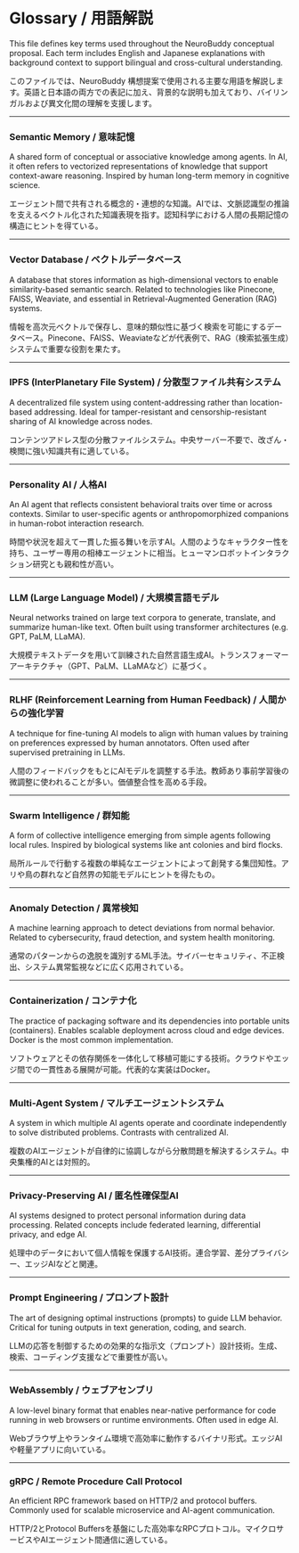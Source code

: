 # Glossary / 用語解説

This file defines key terms used throughout the NeuroBuddy conceptual proposal. Each term includes English and Japanese explanations with background context to support bilingual and cross-cultural understanding.

このファイルでは、NeuroBuddy 構想提案で使用される主要な用語を解説します。英語と日本語の両方での表記に加え、背景的な説明も加えており、バイリンガルおよび異文化間の理解を支援します。

---

### Semantic Memory / 意味記憶

A shared form of conceptual or associative knowledge among agents. In AI, it often refers to vectorized representations of knowledge that support context-aware reasoning. Inspired by human long-term memory in cognitive science.

エージェント間で共有される概念的・連想的な知識。AIでは、文脈認識型の推論を支えるベクトル化された知識表現を指す。認知科学における人間の長期記憶の構造にヒントを得ている。

---

### Vector Database / ベクトルデータベース

A database that stores information as high-dimensional vectors to enable similarity-based semantic search. Related to technologies like Pinecone, FAISS, Weaviate, and essential in Retrieval-Augmented Generation (RAG) systems.

情報を高次元ベクトルで保存し、意味的類似性に基づく検索を可能にするデータベース。Pinecone、FAISS、Weaviateなどが代表例で、RAG（検索拡張生成）システムで重要な役割を果たす。

---

### IPFS (InterPlanetary File System) / 分散型ファイル共有システム

A decentralized file system using content-addressing rather than location-based addressing. Ideal for tamper-resistant and censorship-resistant sharing of AI knowledge across nodes.

コンテンツアドレス型の分散ファイルシステム。中央サーバー不要で、改ざん・検閲に強い知識共有に適している。

---

### Personality AI / 人格AI

An AI agent that reflects consistent behavioral traits over time or across contexts. Similar to user-specific agents or anthropomorphized companions in human-robot interaction research.

時間や状況を超えて一貫した振る舞いを示すAI。人間のようなキャラクター性を持ち、ユーザー専用の相棒エージェントに相当。ヒューマンロボットインタラクション研究とも親和性が高い。

---

### LLM (Large Language Model) / 大規模言語モデル

Neural networks trained on large text corpora to generate, translate, and summarize human-like text. Often built using transformer architectures (e.g. GPT, PaLM, LLaMA).

大規模テキストデータを用いて訓練された自然言語生成AI。トランスフォーマーアーキテクチャ（GPT、PaLM、LLaMAなど）に基づく。

---

### RLHF (Reinforcement Learning from Human Feedback) / 人間からの強化学習

A technique for fine-tuning AI models to align with human values by training on preferences expressed by human annotators. Often used after supervised pretraining in LLMs.

人間のフィードバックをもとにAIモデルを調整する手法。教師あり事前学習後の微調整に使われることが多い。価値整合性を高める手段。

---

### Swarm Intelligence / 群知能

A form of collective intelligence emerging from simple agents following local rules. Inspired by biological systems like ant colonies and bird flocks.

局所ルールで行動する複数の単純なエージェントによって創発する集団知性。アリや鳥の群れなど自然界の知能モデルにヒントを得たもの。

---

### Anomaly Detection / 異常検知

A machine learning approach to detect deviations from normal behavior. Related to cybersecurity, fraud detection, and system health monitoring.

通常のパターンからの逸脱を識別するML手法。サイバーセキュリティ、不正検出、システム異常監視などに広く応用されている。

---

### Containerization / コンテナ化

The practice of packaging software and its dependencies into portable units (containers). Enables scalable deployment across cloud and edge devices. Docker is the most common implementation.

ソフトウェアとその依存関係を一体化して移植可能にする技術。クラウドやエッジ間での一貫性ある展開が可能。代表的な実装はDocker。

---

### Multi-Agent System / マルチエージェントシステム

A system in which multiple AI agents operate and coordinate independently to solve distributed problems. Contrasts with centralized AI.

複数のAIエージェントが自律的に協調しながら分散問題を解決するシステム。中央集権的AIとは対照的。

---

### Privacy-Preserving AI / 匿名性確保型AI

AI systems designed to protect personal information during data processing. Related concepts include federated learning, differential privacy, and edge AI.

処理中のデータにおいて個人情報を保護するAI技術。連合学習、差分プライバシー、エッジAIなどと関連。

---

### Prompt Engineering / プロンプト設計

The art of designing optimal instructions (prompts) to guide LLM behavior. Critical for tuning outputs in text generation, coding, and search.

LLMの応答を制御するための効果的な指示文（プロンプト）設計技術。生成、検索、コーディング支援などで重要性が高い。

---

### WebAssembly / ウェブアセンブリ

A low-level binary format that enables near-native performance for code running in web browsers or runtime environments. Often used in edge AI.

Webブラウザ上やランタイム環境で高効率に動作するバイナリ形式。エッジAIや軽量アプリに向いている。

---

### gRPC / Remote Procedure Call Protocol

An efficient RPC framework based on HTTP/2 and protocol buffers. Commonly used for scalable microservice and AI-agent communication.

HTTP/2とProtocol Buffersを基盤にした高効率なRPCプロトコル。マイクロサービスやAIエージェント間通信に適している。


